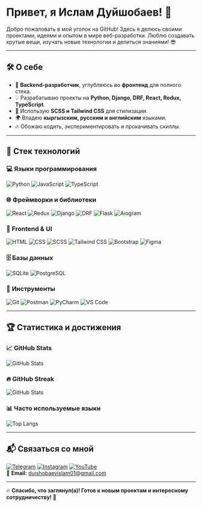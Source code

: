<h1 align="left">Привет, я Ислам Дуйшобаев! 🚀</h1>
<p align="left">
  Добро пожаловать в мой уголок на GitHub! Здесь я делюсь своими проектами, идеями и опытом в мире веб-разработки.  
  Люблю создавать крутые вещи, изучать новые технологии и делиться знаниями! 😎  
</p>

---

## 🛠️ О себе
- 🎯 **Backend-разработчик**, углубляюсь во **фронтенд** для полного стека.
- 💡 Разрабатываю проекты на **Python, Django, DRF, React, Redux, TypeScript**.
- 🎨 Использую **SCSS и Tailwind CSS** для стилизации.
- 🌍 Владею **кыргызским, русским и английским** языками.
- 🔥 Обожаю кодить, экспериментировать и прокачивать скиллы.

---

## 🚀 Стек технологий

### 💻 **Языки программирования**
![Python](https://img.shields.io/badge/-Python-3776AB?style=flat&logo=python&logoColor=white)
![JavaScript](https://img.shields.io/badge/-JavaScript-F7DF1E?style=flat&logo=javascript&logoColor=black)
![TypeScript](https://img.shields.io/badge/-TypeScript-3178C6?style=flat&logo=typescript&logoColor=white)

### 🌐 **Фреймворки и библиотеки**
![React](https://img.shields.io/badge/-React-61DAFB?style=flat&logo=react&logoColor=black)
![Redux](https://img.shields.io/badge/-Redux-764ABC?style=flat&logo=redux&logoColor=white)
![Django](https://img.shields.io/badge/-Django-092E20?style=flat&logo=django&logoColor=white)
![DRF](https://img.shields.io/badge/-DRF-ff1709?style=flat&logo=django&logoColor=white)
![Flask](https://img.shields.io/badge/-Flask-000000?style=flat&logo=flask&logoColor=white)
![Aiogram](https://img.shields.io/badge/-Aiogram-2CA5E0?style=flat&logo=telegram&logoColor=white)

### 🎨 **Frontend & UI**
![HTML](https://img.shields.io/badge/-HTML5-E34F26?style=flat&logo=html5&logoColor=white)
![CSS](https://img.shields.io/badge/-CSS3-1572B6?style=flat&logo=css3&logoColor=white)
![SCSS](https://img.shields.io/badge/-SCSS-CC6699?style=flat&logo=sass&logoColor=white)
![Tailwind CSS](https://img.shields.io/badge/-Tailwind%20CSS-38B2AC?style=flat&logo=tailwind-css&logoColor=white)
![Bootstrap](https://img.shields.io/badge/-Bootstrap-7952B3?style=flat&logo=bootstrap&logoColor=white)
![Figma](https://img.shields.io/badge/-Figma-F24E1E?style=flat&logo=figma&logoColor=white)

### 🗄️ **Базы данных**
![SQLite](https://img.shields.io/badge/-SQLite-003B57?style=flat&logo=sqlite&logoColor=white)
![PostgreSQL](https://img.shields.io/badge/-PostgreSQL-336791?style=flat&logo=postgresql&logoColor=white)

### 🔧 **Инструменты**
![Git](https://img.shields.io/badge/-Git-F05032?style=flat&logo=git&logoColor=white)
![Postman](https://img.shields.io/badge/-Postman-FF6C37?style=flat&logo=postman&logoColor=white)
![PyCharm](https://img.shields.io/badge/-PyCharm-000000?style=flat&logo=pycharm&logoColor=white)
![VS Code](https://img.shields.io/badge/-VSCode-0078D4?style=flat&logo=visualstudiocode&logoColor=white)

---

## 🏆 Статистика и достижения


### 📈 **GitHub Stats**
![GitHub Stats](https://github-readme-stats.vercel.app/api?username=Islam0122&show_icons=true&count_private=true&theme=tokyonight)

### 🔥 **GitHub Streak**
![GitHub Stats](https://github-readme-stats.vercel.app/api?username=islam0122&show_icons=true&count_private=true&theme=tokyonight)

### 📊 **Часто используемые языки**
![Top Langs](https://github-readme-stats.vercel.app/api/top-langs/?username=Islam0122&langs_count=10&theme=tokyonight)

---

## 📬 Связаться со мной
[![Telegram](https://img.shields.io/badge/-Telegram-090909?style=for-the-badge&logo=telegram&logoColor=27A0D9)](https://t.me/duishobaevislam01)
[![Instagram](https://img.shields.io/badge/-Instagram-090909?style=for-the-badge&logo=instagram&logoColor=B4068E)](https://www.instagram.com/duishobaevislam01/)
[![YouTube](https://img.shields.io/badge/-YouTube-090909?style=for-the-badge&logo=YouTube&logoColor=FF0000)](https://www.youtube.com/@duishobaevIslam)  
📧 **Email:** [duishobaevislam01@gmail.com](mailto:duishobaevislam01@gmail.com)

---

🔥 **Спасибо, что заглянул(а)! Готов к новым проектам и интересному сотрудничеству! 🚀**
